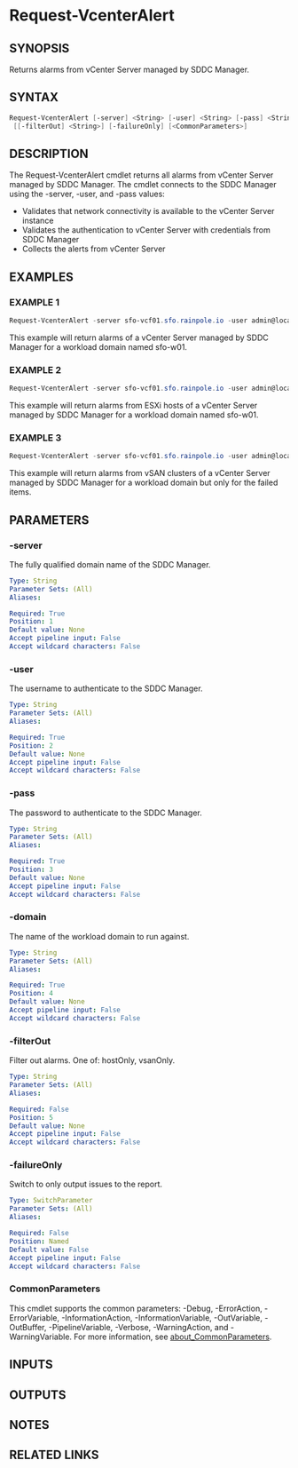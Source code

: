 # Request-VcenterAlert

## SYNOPSIS

Returns alarms from vCenter Server managed by SDDC Manager.

## SYNTAX

```powershell
Request-VcenterAlert [-server] <String> [-user] <String> [-pass] <String> [-domain] <String>
 [[-filterOut] <String>] [-failureOnly] [<CommonParameters>]
```

## DESCRIPTION

The Request-VcenterAlert cmdlet returns all alarms from vCenter Server managed by SDDC Manager.
The cmdlet connects to the SDDC Manager using the -server, -user, and -pass values:

- Validates that network connectivity is available to the vCenter Server instance
- Validates the authentication to vCenter Server with credentials from SDDC Manager
- Collects the alerts from vCenter Server

## EXAMPLES

### EXAMPLE 1

```powershell
Request-VcenterAlert -server sfo-vcf01.sfo.rainpole.io -user admin@local -pass VMw@re1!VMw@re1! -domain sfo-w01
```

This example will return alarms of a vCenter Server managed by SDDC Manager for a workload domain named sfo-w01.

### EXAMPLE 2

```powershell
Request-VcenterAlert -server sfo-vcf01.sfo.rainpole.io -user admin@local -pass VMw@re1!VMw@re1! -domain sfo-w01 -filterOut hostOnly
```

This example will return alarms from ESXi hosts of a vCenter Server managed by SDDC Manager for a workload domain named sfo-w01.

### EXAMPLE 3

```powershell
Request-VcenterAlert -server sfo-vcf01.sfo.rainpole.io -user admin@local -pass VMw@re1!VMw@re1! -domain sfo-w01 -failureOnly
```

This example will return alarms from vSAN clusters of a vCenter Server managed by SDDC Manager for a workload domain but only for the failed items.

## PARAMETERS

### -server

The fully qualified domain name of the SDDC Manager.

```yaml
Type: String
Parameter Sets: (All)
Aliases:

Required: True
Position: 1
Default value: None
Accept pipeline input: False
Accept wildcard characters: False
```

### -user

The username to authenticate to the SDDC Manager.

```yaml
Type: String
Parameter Sets: (All)
Aliases:

Required: True
Position: 2
Default value: None
Accept pipeline input: False
Accept wildcard characters: False
```

### -pass

The password to authenticate to the SDDC Manager.

```yaml
Type: String
Parameter Sets: (All)
Aliases:

Required: True
Position: 3
Default value: None
Accept pipeline input: False
Accept wildcard characters: False
```

### -domain

The name of the workload domain to run against.

```yaml
Type: String
Parameter Sets: (All)
Aliases:

Required: True
Position: 4
Default value: None
Accept pipeline input: False
Accept wildcard characters: False
```

### -filterOut

Filter out alarms.
One of: hostOnly, vsanOnly.

```yaml
Type: String
Parameter Sets: (All)
Aliases:

Required: False
Position: 5
Default value: None
Accept pipeline input: False
Accept wildcard characters: False
```

### -failureOnly

Switch to only output issues to the report.

```yaml
Type: SwitchParameter
Parameter Sets: (All)
Aliases:

Required: False
Position: Named
Default value: False
Accept pipeline input: False
Accept wildcard characters: False
```

### CommonParameters

This cmdlet supports the common parameters: -Debug, -ErrorAction, -ErrorVariable, -InformationAction, -InformationVariable, -OutVariable, -OutBuffer, -PipelineVariable, -Verbose, -WarningAction, and -WarningVariable. For more information, see [about_CommonParameters](http://go.microsoft.com/fwlink/?LinkID=113216).

## INPUTS

## OUTPUTS

## NOTES

## RELATED LINKS
